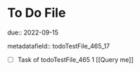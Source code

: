 # To Do File

due:: 2022-09-15

metadatafield:: todoTestFile_465_17

- [ ] Task of todoTestFile_465 1 [[Query me]]
